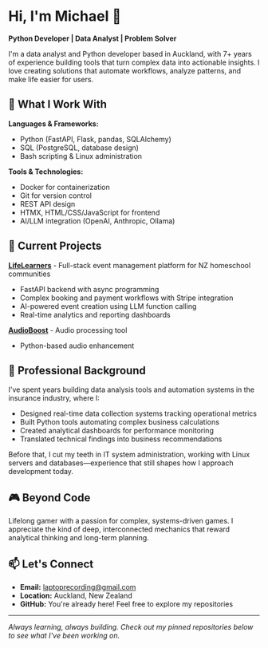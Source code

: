 # Hi, I'm Michael 👋

**Python Developer | Data Analyst | Problem Solver**

I'm a data analyst and Python developer based in Auckland, with 7+ years of experience building tools that turn complex data into actionable insights. I love creating solutions that automate workflows, analyze patterns, and make life easier for users.

## 🔧 What I Work With

**Languages & Frameworks:**
- Python (FastAPI, Flask, pandas, SQLAlchemy)
- SQL (PostgreSQL, database design)
- Bash scripting & Linux administration

**Tools & Technologies:**
- Docker for containerization
- Git for version control
- REST API design
- HTMX, HTML/CSS/JavaScript for frontend
- AI/LLM integration (OpenAI, Anthropic, Ollama)

## 🚀 Current Projects

**[LifeLearners](https://github.com/Treadgold/homeschool)** - Full-stack event management platform for NZ homeschool communities
- FastAPI backend with async programming
- Complex booking and payment workflows with Stripe integration
- AI-powered event creation using LLM function calling
- Real-time analytics and reporting dashboards

**[AudioBoost](https://github.com/Treadgold/AudioBoost)** - Audio processing tool
- Python-based audio enhancement

## 💼 Professional Background

I've spent years building data analysis tools and automation systems in the insurance industry, where I:
- Designed real-time data collection systems tracking operational metrics
- Built Python tools automating complex business calculations
- Created analytical dashboards for performance monitoring
- Translated technical findings into business recommendations

Before that, I cut my teeth in IT system administration, working with Linux servers and databases—experience that still shapes how I approach development today.

## 🎮 Beyond Code

Lifelong gamer with a passion for complex, systems-driven games. I appreciate the kind of deep, interconnected mechanics that reward analytical thinking and long-term planning.

## 📫 Let's Connect

- **Email:** laptoprecording@gmail.com
- **Location:** Auckland, New Zealand
- **GitHub:** You're already here! Feel free to explore my repositories

---

*Always learning, always building. Check out my pinned repositories below to see what I've been working on.*
